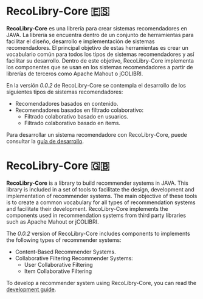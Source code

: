# RecoLibry-Core :es:

**RecoLibry-Core** es una librería para crear sistemas recomendadores en JAVA. La librería se encuentra dentro de un conjunto de herramientas para facilitar el diseño, desarrollo e implementación de sistemas recomendadores. El principal objetivo de estas herramientas es crear un vocabulario común para todos los tipos de sistemas recomendadores y así facilitar su desarrollo. Dentro de este objetivo, RecoLibry-Core implementa los componentes que se usan en los sistemas recomendadores a partir de librerías de terceros como Apache Mahout o jCOLIBRI.

En la versión *0.0.2* de RecoLibry-Core se contempla el desarrollo de los siguientes tipos de sistemas recomendadores:

- Recomendadores basados en contenido.
- Recomendadores basados en filtrado colaborativo:
  - Filtrado colaborativo basado en usuarios.
  - Filtrado colaborativo basado en ítems.

Para desarrollar un sistema recomendadore con RecoLibry-Core, puede consultar la [guía de desarrollo](https://github.com/UCM-GAIA/RecoLibry-Core/wiki).

# RecoLibry-Core :gb:

**RecoLibry-Core** is a library to build recommender systems in JAVA. This library is included in a set of tools to facilitate the design, development and implementation of recommender systems. The main objective of these tools is to create a common vocabulary for all types of recommendation systems and facilitate their development. RecoLibry-Core implements the components used in recommendation systems from third party libraries such as Apache Mahout or jCOLIBRI.

The *0.0.2* version of RecoLibry-Core includes components to implements the following types of recommender systems:
- Content-Based Recommender Systems.
- Collaborative Filtering Recommender Systems:
  - User Collaborative Filtering
  - Item Collaborative Filtering
  
To develop a recommender system using RecoLibry-Core, you can read the [development guide](https://github.com/UCM-GAIA/RecoLibry-Core/wiki/Home-English).
